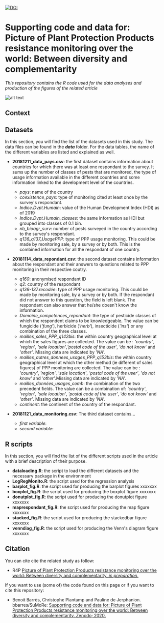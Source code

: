 [![DOI](https://zenodo.org/badge/158614822.svg)](https://zenodo.org/badge/latestdoi/158614822)

# Supporting code and data for: Picture of Plant Protection Products resistance monitoring over the world: Between diversity and complementarity
*This repository contains the R code used for the data analyses and production of the figures of the related article*

![alt text](https://vy7bgw.db.files.1drv.com/y4mJcCXlpEQlZMq8mdAu7b8K9pAc2N3boQ0iHSWn7cREMnjbGu5gK6GN6kIKv2LL5keC8Owf4SR-42JjveGIyxCv_zIyeiYiNByIBwWocLjOE6ictf_lu-Sjv-hhGo5AMhAkOZydDdqd6wRrOgbOPYguZAP5y9CNEpH_q6z3i4Dj9Zvcyxzi3o-iXj5_cQLBi53AXTp6-cEPoKxU8n3vdG5OQ?width=1584&height=588&cropmode=none)


## Context


## Datasets
In this section, you will find the list of the datasets used in this study. The data files can be found in the ***data*** folder. For the data tables, the name of the different variables are listed and explained as well. 

+ **20181211_data_pays.csv**: the first dataset contains information about countries for which there was at least one respondant to the survey. It sums up the number of classes of pests that are monitored, the type of usage information available in the different countries and some information linked to the development level of the countries. 
  + *pays*: name of the country
  + *coexistence_pays*: type of monitoring cited at least once by the survey's respondant. 
  + *Indice.Dvpt.Humain*: value of the Human Development Index (HDI) as of 2019
  + *Indice.Dvpt.Humain_classes*: the same information as HDI but grouped into classes of 0.1 bin. 
  + *nb_bioagr_surv*: number of pests surveyed in the country according to the survey's respondant. 
  + *q136_q137_UsagePPP*: type of PPP usage monitoring. This could be made by monitoring sale, by a survey or by both. This is the combined information for all the respondant of one country. 
  
+ **20181114_data_repondant.csv**: the second dataset contains information about the respondant and their answers to questions related to PPP monitoring in their respective coutry. 
  + *q160*: anonymised respondant ID
  + *q2*: country of the respondant
  + *q136-137.recodée*: type of PPP usage monitoring. This could be made by monitoring sale, by a survey or by both. If the respondant did not answer to this question, the field is left blank. The respondant can also answer that he/she doesn't know the information. 
  + *Domaine_competences_repondant*: the type of pesticide classes of which the respondent claims to be knowledgeable. The value can be fungicide (*'fung'*), herbicide (*'herb'*), insecticide (*'ins'*) or any combination of the three classes. 
  + *mailles_sales_PPP_q142bis*: the within country geographical level at which the sales figures are collected. The value can be : *'country'*, *'region'*, *'sale location'*,*'postal code of the user'*, *'do not know'* and *'other'*. Missing data are indicated by *'NA'*. 
  + *mailles_autres_donnees_usages_PPP_q153bis*: the within country geographical level at which the other method (ie different of sales figures) of PPP monitoring are collected. The value can be : *'country'*, *'region'*, *'sale location'*, *'postal code of the user'*, *'do not know'* and *'other'*.Missing data are indicated by *'NA'*. 
  + *mailles_données_usages_comb*: the combination of the two precedent fields. The value can be a combination of: *'country'*, *'region'*, *'sale location'*, *'postal code of the user'*, *'do not know'* and *'other'*. Missing data are indicated by *'NA'*. 
  + *continent*: the continent of the country of the respondant. 
  
+ **20181121_data_monitoring.csv**: The third dataset contains...
  + *first variable*: 
  + *second variable*: 


## R scripts
In this section, you will find the list of the different scripts used in the article with a brief description of their purpose. 
+ **dataloading.R**: the script to load the different datasets and the necessary package in the environment
+ **LogRegMonito.R**: the script used for the regression analysis
+ **barplot_fig.R**: the script used for producing the barplot figures xxxxxxx
+ **boxplot_fig.R**: the script used for producing the boxplot figure xxxxxxx
+ **donutplot_fig.R**: the script used for producing the donutplot figure xxxxxxx
+ **maprespondant_fig.R**: the script used for producing the map figure xxxxxxx
+ **stacked_fig.R**: the script used for producing the stackedbar figure xxxxxxx
+ **venndiag_fig.R**: the script used for producing the Venn's diagram figure xxxxxxx


## Citation
You can cite cite the related study as follow: 
+ R4P [Picture of Plant Protection Products resistance monitoring over the world: Between diversity and complementarity. *in preparation*.]()

If you want to use (some of) the code found on this page or if you want to cite this repository: 
+ Benoit Barrès, Christophe Plantamp and Pauline de Jerphanion. bbarres/SuMoRe: [Supporting code and data for: Picture of Plant Protection Products resistance monitoring over the world: Between diversity and complementarity. Zenodo; 2020.](https://zenodo.org/badge/latestdoi/158614822)